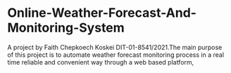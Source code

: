 # Online-Weather-Forecast-And-Monitoring-System
A project by Faith Chepkoech Koskei DIT-01-8541/2021.The main purpose of this project is to automate weather forecast monitoring process in a real time reliable and convenient way through a web based platform,  
